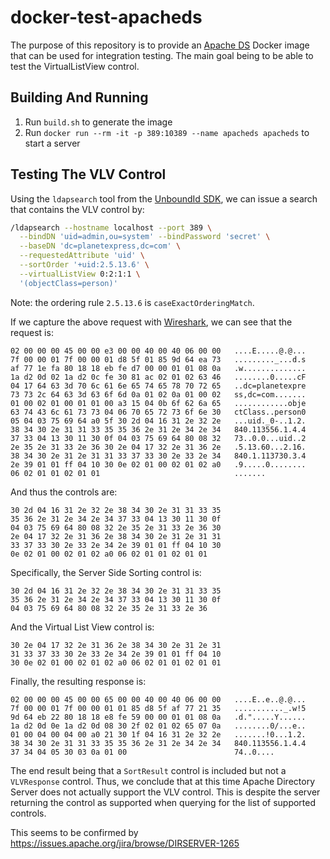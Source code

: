 # docker-test-apacheds

The purpose of this repository is to provide an [Apache
DS](https://directory.apache.org/apacheds/) Docker image that can be used for
integration testing. The main goal being to be able to test the VirtualListView
control.

## Building And Running

1. Run `build.sh` to generate the image
2. Run `docker run --rm -it -p 389:10389 --name apacheds apacheds` to start
a server

## Testing The VLV Control

Using the `ldapsearch` tool from the [UnboundId
SDK](https://github.com/pingidentity/ldapsdk/releases), we can issue a search
that contains the VLV control by:

```sh
/ldapsearch --hostname localhost --port 389 \
  --bindDN 'uid=admin,ou=system' --bindPassword 'secret' \
  --baseDN 'dc=planetexpress,dc=com' \
  --requestedAttribute 'uid' \
  --sortOrder '+uid:2.5.13.6' \
  --virtualListView 0:2:1:1 \
  '(objectClass=person)'
```

Note: the ordering rule `2.5.13.6` is `caseExactOrderingMatch`.

If we capture the above request with [Wireshark](https://wireshark.org/),
we can see that the request is:

```
02 00 00 00 45 00 00 e3 00 00 40 00 40 06 00 00   ....E.....@.@...
7f 00 00 01 7f 00 00 01 d8 5f 01 85 9d 64 ea 73   ........._...d.s
af 77 1e fa 80 18 18 eb fe d7 00 00 01 01 08 0a   .w..............
1a d2 0d 02 1a d2 0c fe 30 81 ac 02 01 02 63 46   ........0.....cF
04 17 64 63 3d 70 6c 61 6e 65 74 65 78 70 72 65   ..dc=planetexpre
73 73 2c 64 63 3d 63 6f 6d 0a 01 02 0a 01 00 02   ss,dc=com.......
01 00 02 01 00 01 01 00 a3 15 04 0b 6f 62 6a 65   ............obje
63 74 43 6c 61 73 73 04 06 70 65 72 73 6f 6e 30   ctClass..person0
05 04 03 75 69 64 a0 5f 30 2d 04 16 31 2e 32 2e   ...uid._0-..1.2.
38 34 30 2e 31 31 33 35 35 36 2e 31 2e 34 2e 34   840.113556.1.4.4
37 33 04 13 30 11 30 0f 04 03 75 69 64 80 08 32   73..0.0...uid..2
2e 35 2e 31 33 2e 36 30 2e 04 17 32 2e 31 36 2e   .5.13.60...2.16.
38 34 30 2e 31 2e 31 31 33 37 33 30 2e 33 2e 34   840.1.113730.3.4
2e 39 01 01 ff 04 10 30 0e 02 01 00 02 01 02 a0   .9.....0........
06 02 01 01 02 01 01                              .......

```

And thus the controls are:

```
30 2d 04 16 31 2e 32 2e 38 34 30 2e 31 31 33 35
35 36 2e 31 2e 34 2e 34 37 33 04 13 30 11 30 0f
04 03 75 69 64 80 08 32 2e 35 2e 31 33 2e 36 30
2e 04 17 32 2e 31 36 2e 38 34 30 2e 31 2e 31 31
33 37 33 30 2e 33 2e 34 2e 39 01 01 ff 04 10 30
0e 02 01 00 02 01 02 a0 06 02 01 01 02 01 01

```

Specifically, the Server Side Sorting control is:

```
30 2d 04 16 31 2e 32 2e 38 34 30 2e 31 31 33 35
35 36 2e 31 2e 34 2e 34 37 33 04 13 30 11 30 0f
04 03 75 69 64 80 08 32 2e 35 2e 31 33 2e 36
```

And the Virtual List View control is:

```
30 2e 04 17 32 2e 31 36 2e 38 34 30 2e 31 2e 31
31 33 37 33 30 2e 33 2e 34 2e 39 01 01 ff 04 10
30 0e 02 01 00 02 01 02 a0 06 02 01 01 02 01 01
```

Finally, the resulting response is:

```
02 00 00 00 45 00 00 65 00 00 40 00 40 06 00 00   ....E..e..@.@...
7f 00 00 01 7f 00 00 01 01 85 d8 5f af 77 21 35   ..........._.w!5
9d 64 eb 22 80 18 18 e8 fe 59 00 00 01 01 08 0a   .d.".....Y......
1a d2 0d 0e 1a d2 0d 08 30 2f 02 01 02 65 07 0a   ........0/...e..
01 00 04 00 04 00 a0 21 30 1f 04 16 31 2e 32 2e   .......!0...1.2.
38 34 30 2e 31 31 33 35 35 36 2e 31 2e 34 2e 34   840.113556.1.4.4
37 34 04 05 30 03 0a 01 00                        74..0....
```

The end result being that a `SortResult` control is included but not a
`VLVResponse` control. Thus, we conclude that at this time Apache Directory
Server does not actually support the VLV control. This is despite the server
returning the control as supported when querying for the list of supported
controls.

This seems to be confirmed by https://issues.apache.org/jira/browse/DIRSERVER-1265
